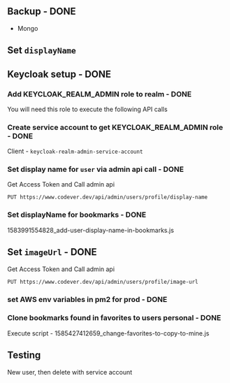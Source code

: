 ## Backup - DONE
- Mongo

## Set `displayName`

## Keycloak setup - DONE

### Add **KEYCLOAK_REALM_ADMIN** role to realm - DONE
You will need this role to execute the following API calls

### Create service account to get KEYCLOAK_REALM_ADMIN role - DONE
Client - `keycloak-realm-admin-service-account`

### Set display name for `user` via admin api call - DONE
Get Access Token and Call admin api
```
PUT https://www.codever.dev/api/admin/users/profile/display-name
```

### Set displayName for bookmarks - DONE
1583991554828_add-user-display-name-in-bookmarks.js

## Set `imageUrl` - DONE

Get Access Token and Call admin api
```
PUT https://www.codever.dev/api/admin/users/profile/image-url
```

### set AWS env variables in pm2 for prod - DONE


### Clone bookmarks found in favorites to users personal - DONE
Execute script - 1585427412659_change-favorites-to-copy-to-mine.js

## Testing
New user, then delete with service account
